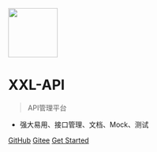 <img src="https://www.xuxueli.com/doc/static/xxl-job/images/xxl-logo.png" width="100" >

# XXL-API

> API管理平台

- 强大易用、接口管理、文档、Mock、测试

[GitHub](https://github.com/xuxueli/xxl-api/)
[Gitee](http://gitee.com/xuxueli0323/xxl-api)
[Get Started](#《API管理平台XXL-API》)